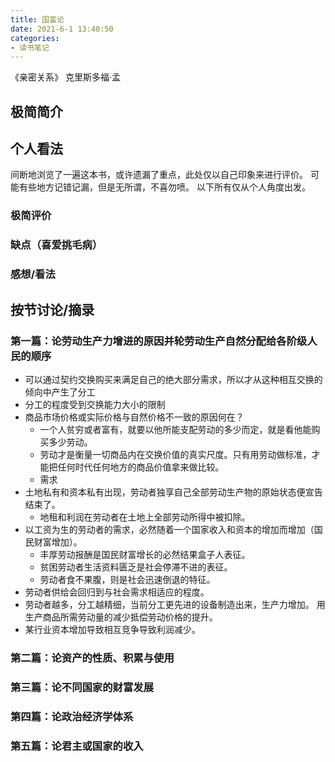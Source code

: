 ```yaml
---
title: 国富论
date: 2021-6-1 13:40:50
categories:
- 读书笔记
---
```


《亲密关系》 克里斯多福·孟

<!-- more -->

## 极简简介



## 个人看法

间断地浏览了一遍这本书，或许遗漏了重点，此处仅以自己印象来进行评价。
可能有些地方记错记漏，但是无所谓，不喜勿喷。
以下所有仅从个人角度出发。

### 极简评价


### 缺点（喜爱挑毛病）

### 感想/看法

## 按节讨论/摘录

### 第一篇：论劳动生产力增进的原因并轮劳动生产自然分配给各阶级人民的顺序

- 可以通过契约交换购买来满足自己的绝大部分需求，所以才从这种相互交换的倾向中产生了分工
- 分工的程度受到交换能力大小的限制
- 商品市场价格或实际价格与自然价格不一致的原因何在？
  - 一个人贫穷或者富有，就要以他所能支配劳动的多少而定，就是看他能购买多少劳动。
  - 劳动才是衡量一切商品内在交换价值的真实尺度。只有用劳动做标准，才能把任何时代任何地方的商品价值拿来做比较。
  - 需求
- 土地私有和资本私有出现，劳动者独享自己全部劳动生产物的原始状态便宣告结束了。
  - 地租和利润在劳动者在土地上全部劳动所得中被扣除。
- 以工资为生的劳动者的需求，必然随着一个国家收入和资本的增加而增加（国民财富增加）。
  - 丰厚劳动报酬是国民财富增长的必然结果盒子人表征。
  - 贫困劳动者生活资料匮乏是社会停滞不进的表征。
  - 劳动者食不果腹，则是社会迅速倒退的特征。
- 劳动者供给会回归到与社会需求相适应的程度。
- 劳动者越多，分工越精细，当前分工更先进的设备制造出来，生产力增加。
  用生产商品所需劳动量的减少抵偿劳动价格的提升。
- 某行业资本增加导致相互竞争导致利润减少。       

### 第二篇：论资产的性质、积累与使用

### 第三篇：论不同国家的财富发展

### 第四篇：论政治经济学体系

### 第五篇：论君主或国家的收入
